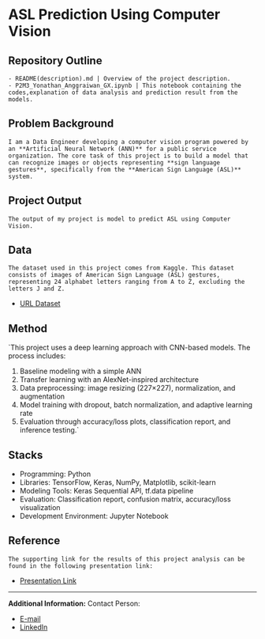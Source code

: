 # ASL Prediction Using Computer Vision

## Repository Outline
```
- README(description).md | Overview of the project description.
- P2M3_Yonathan_Anggraiwan_GX.ipynb | This notebook containing the codes,explanation of data analysis and prediction result from the models.
```

## Problem Background
`I am a Data Engineer developing a computer vision program powered by an **Artificial Neural Network (ANN)** for a public service organization. The core task of this project is to build a model that can recognize images or objects representing **sign language gestures**, specifically from the **American Sign Language (ASL)** system.`

## Project Output
`The output of my project is model to predict ASL using Computer Vision.`

## Data
`The dataset used in this project comes from Kaggle. This dataset consists of images of American Sign Language (ASL) gestures, representing 24 alphabet letters ranging from A to Z, excluding the letters J and Z.`
- [URL Dataset](https://www.kaggle.com/datasets/signnteam/asl-sign-language-pictures-minus-j-z)

## Method
`This project uses a deep learning approach with CNN-based models. The process includes:
1. Baseline modeling with a simple ANN
2. Transfer learning with an AlexNet-inspired architecture
3. Data preprocessing: image resizing (227×227), normalization, and augmentation
4. Model training with dropout, batch normalization, and adaptive learning rate
5. Evaluation through accuracy/loss plots, classification report, and inference testing.`

## Stacks
- Programming: Python
- Libraries: TensorFlow, Keras, NumPy, Matplotlib, scikit-learn
- Modeling Tools: Keras Sequential API, tf.data pipeline
- Evaluation: Classification report, confusion matrix, accuracy/loss visualization
- Development Environment: Jupyter Notebook

## Reference
`The supporting link for the results of this project analysis can be found in the following presentation link:`
- [Presentation Link](https://www.canva.com/design/DAGse7cQJgc/r2NPH6bN9tA5sfi5i0x6rQ/edit?utm_content=DAGse7cQJgc&utm_campaign=designshare&utm_medium=link2&utm_source=sharebutton)

---

**Additional Information:**
Contact Person:
- [E-mail](yonathan.anggraiwan.work@gmail.com)
- [LinkedIn](https://www.linkedin.com/in/yonathan-anggraiwan-work/)
